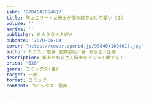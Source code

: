 ```yaml
---
isbn: '9784041094617'
title: 年上エリート女騎士が僕の前でだけ可愛い（１）
volume: ''
series: ''
publisher: ＫＡＤＯＫＡＷＡ
pubdate: '2020-06-04'
cover: 'https://cover.openbd.jp/9784041094617.jpg'
author: たかた／原著 吉野宗助／著 あるぷ／企画
description: 年上おねえさん騎士をイジって愛でる！
price: '620'
genre: コミックス(書)
target: 一般
format: コミック
content: コミックス・劇画

---
```


